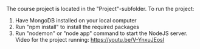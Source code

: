 The course project is located in the "Project"-subfolder. To run the project:
1. Have MongoDB installed on your local computer
2. Run "npm install" to install the required packages
3. Run "nodemon" or "node app" command to start the NodeJS server.
Video for the project running: https://youtu.be/V-YnxuJEosI
